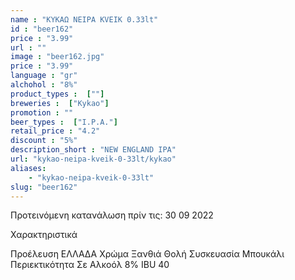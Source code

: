 ```yaml
---
name : "ΚΥΚΑΩ NEIPA KVEIK 0.33lt"
id : "beer162"
price : "3.99"
url : ""
image : "beer162.jpg"
price : "3.99"
language : "gr"
alchohol : "8%"
product_types :  [""]
breweries :  ["Kykao"]
promotion : ""
beer_types :  ["I.P.A."]
retail_price : "4.2"
discount : "5%"
description_short : "NEW ENGLAND IPA"
url: "kykao-neipa-kveik-0-33lt/kykao"
aliases: 
    - "kykao-neipa-kveik-0-33lt"
slug: "beer162"
---
```


Προτεινόμενη κατανάλωση πρίν τις: 30 09 2022

Χαρακτηριστικά

Προέλευση
ΕΛΛΑΔΑ
Χρώμα
Ξανθιά Θολή
Συσκευασία
Μπουκάλι
Περιεκτικότητα Σε Αλκοόλ
8%
IBU
40